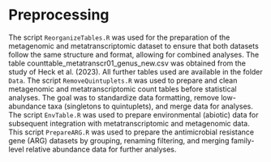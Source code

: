 # Preprocessing
The script `ReorganizeTables.R` was used for the preparation of the metagenomic and metatranscriptomic dataset to ensure that both datasets follow the same structure and format, allowing for combined analyses. The table counttable_metatranscr01_genus_new.csv was obtained from the study of Heck et al. (2023). All further tables used are available in the folder `Data`.
The script `RemoveQuintuplets.R` was used to prepare and clean metagenomic and metatranscriptomic count tables before statistical analyses. The goal was to standardize data formatting, remove low-abundance taxa (singletons to quintuplets), and merge data for analyses.
The script `EnvTable.R` was used to prepare environmental (abiotic) data for subsequent integration with metatranscriptomic and metagenomic data.
This script `PrepareARG.R` was used to prepare the antimicrobial resistance gene (ARG) datasets by grouping, renaming filtering, and merging family-level relative abundance data for further analyses.
